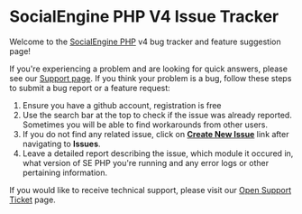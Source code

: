 # SocialEngine PHP V4 Issue Tracker
Welcome to the [SocialEngine PHP](http://www.socialengine.com) v4 bug tracker and feature suggestion page!

If you're experiencing a problem and are looking for quick answers, please see our [Support page](http://www.socialengine.com/support). If you think your problem is a bug, follow these steps to submit a bug report or a feature request:

1. Ensure you have a github account, registration is free
2. Use the search bar at the top to check if the issue was already reported. Sometimes you will be able to find workarounds from other users.
3. If you do not find any related issue, click on [**Create New Issue**](https://github.com/SocialEngine/phpv4-issues/issues/new) link after navigating to **Issues**.
4. Leave a detailed report describing the issue, which module it occured in, what version of SE PHP you're running and any error logs or other pertaining information. 

If you would like to receive technical support, please visit our [Open Support Ticket](https://www.socialengine.com/sign-in?redirect=%2Fclient%2Fticket%2Fcreate) page.
